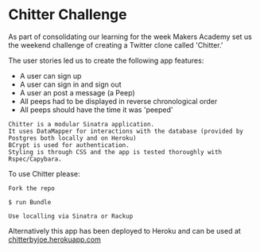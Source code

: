 Chitter Challenge
=================

As part of consolidating our learning for the week Makers Academy set us the weekend challenge of creating a Twitter clone called 'Chitter.'

The user stories led us to create the following app features:
* A user can sign up
* A user can sign in and sign out
* A user an post a message (a Peep)
* All peeps had to be displayed in reverse chronological order
* All peeps should have the time it was 'peeped'

```
Chitter is a modular Sinatra application.
It uses DataMapper for interactions with the database (provided by Postgres both locally and on Heroku)
BCrypt is used for authentication.
Styling is through CSS and the app is tested thoroughly with Rspec/Capybara.

```

To use Chitter please:

```
Fork the repo
```
```
$ run Bundle
```
 ```
 Use localling via Sinatra or Rackup
 ```

 Alternatively this app has been deployed to Heroku and can be used at [chitterbyjoe.herokuapp.com](http://chitterbyjoe.herokuapp.com)
